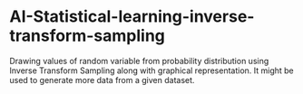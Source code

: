 # AI-Statistical-learning-inverse-transform-sampling
Drawing values of random variable from probability distribution using Inverse Transform Sampling along with graphical representation. It might be used to generate more data from a given dataset.
